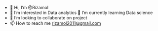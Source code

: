 - 👋 Hi, I’m @Rizamol
- 👀 I’m interested in Data analytics
🌱 I’m currently learning Data science
- 💞️ I’m looking to collaborate on project
- 📫 How to reach me rizamol2011@gmail.com

<!---
rizamol/rizamol is a ✨ special ✨ repository because its `README.md` (this file) appears on your GitHub profile.
You can click the Preview link to take a look at your changes.
--->
